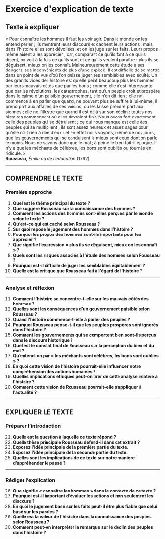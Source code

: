 # Exercice d'explication de texte 

## Texte à expliquer

« Pour connaître les hommes il faut les voir agir. Dans le monde on les entend parler ; ils montrent leurs discours et cachent leurs actions : mais dans l’histoire elles sont dévoilées, et on les juge sur les faits. Leurs propos même aident à les apprécier ; car, comparant ce qu’ils font à ce qu’ils disent, on voit à la fois ce qu’ils sont et ce qu’ils veulent paraître : plus ils se déguisent, mieux on les connaît. Malheureusement cette étude a ses dangers, ses inconvénients de plus d’une espèce. Il est difficile de se mettre dans un point de vue d’où l’on puisse juger ses semblables avec équité. Un des grands vices de l’histoire est qu’elle peint beaucoup plus les hommes par leurs mauvais côtés que par les bons ; comme elle n’est intéressante que par les révolutions, les catastrophes, tant qu’un peuple croît et prospère dans le calme d’un paisible gouvernement, elle n’en dit rien ; elle ne commence à en parler que quand, ne pouvant plus se suffire à lui-même, il prend part aux affaires de ses voisins, ou les laisse prendre part aux siennes ; elle ne l’illustre que quand il est déjà sur son déclin : toutes nos histoires commencent où elles devraient finir. Nous avons fort exactement celle des peuples qui se détruisent ; ce qui nous manque est celle des peuples qui se multiplient ; ils sont assez heureux et assez sages pour qu’elle n’ait rien à dire d’eux : et en effet nous voyons, même de nos jours, que les gouvernements qui se conduisent le mieux sont ceux dont on parle le moins. Nous ne savons donc que le mal ; à peine le bien fait-il époque. Il n’y a que les méchants de célèbres, les bons sont oubliés ou tournés en ridicule. »  
**Rousseau**, *Émile ou de l’éducation* (1762)

---

## COMPRENDRE LE TEXTE

### Première approche

1. **Quel est le thème principal du texte ?**  
2. **Que suggère Rousseau sur la connaissance des hommes ?**  
3. **Comment les actions des hommes sont-elles perçues par le monde selon le texte ?**  
4. **Qu’est-ce qui est caché selon Rousseau ?**  
5. **Sur quoi repose le jugement des hommes dans l’histoire ?**  
6. **Pourquoi les propos des hommes sont-ils importants pour les apprécier ?**  
7. **Que signifie l’expression « plus ils se déguisent, mieux on les connaît » ?**  
8. **Quels sont les risques associés à l'étude des hommes selon Rousseau ?**  
9. **Pourquoi est-il difficile de juger les semblables équitablement ?**  
10. **Quelle est la critique que Rousseau fait à l'égard de l'histoire ?**

---

### Analyse et réflexion

11. **Comment l’histoire se concentre-t-elle sur les mauvais côtés des hommes ?**  
12. **Quelles sont les conséquences d’un gouvernement paisible selon Rousseau ?**  
13. **Quand l’histoire commence-t-elle à parler des peuples ?**  
14. **Pourquoi Rousseau pense-t-il que les peuples prospères sont ignorés dans l’histoire ?**  
15. **Comment les gouvernements qui se comportent bien sont-ils perçus dans le discours historique ?**  
16. **Quel est le constat final de Rousseau sur la perception du bien et du mal ?**  
17. **Qu’entend-on par « les méchants sont célèbres, les bons sont oubliés » ?**  
18. **En quoi cette vision de l’histoire pourrait-elle influencer notre compréhension des actions humaines ?**  
19. **Quelles implications éthiques peut-on tirer de cette analyse relative à l’histoire ?**  
20. **Comment cette vision de Rousseau pourrait-elle s’appliquer à l’actualité ?**

---

## EXPLIQUER LE TEXTE

### Préparer l’introduction

21. **Quelle est la question à laquelle ce texte répond ?**  
22. **Quelle thèse principale Rousseau défend-il dans cet extrait ?**  
23. **Exposez l’idée principale de la première partie du texte.**  
24. **Exposez l’idée principale de la seconde partie du texte.**  
25. **Quelles sont les implications de ce texte sur notre manière d’appréhender le passé ?**

---

### Rédiger l’explication

26. **Que signifie « connaître les hommes » dans le contexte de ce texte ?**  
27. **Pourquoi est-il important d’évaluer les actions et non seulement les discours ?**  
28. **En quoi le jugement basé sur les faits peut-il être plus fiable que celui basé sur les paroles ?**  
29. **Quelle est la valeur de l’histoire dans la connaissance des peuples selon Rousseau ?**  
30. **Comment peut-on interpréter la remarque sur le déclin des peuples dans l’histoire ?**  